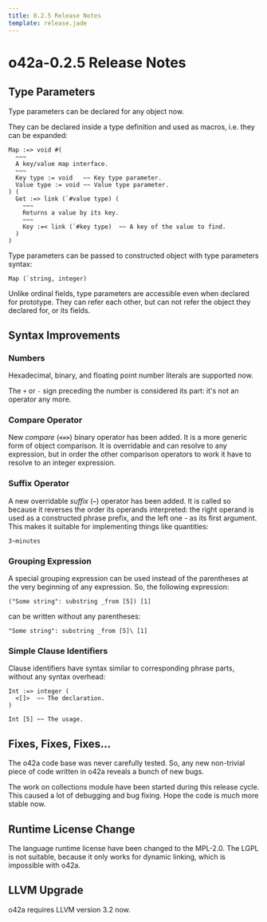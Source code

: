 ```yaml
---
title: 0.2.5 Release Notes
template: release.jade
---
```


o42a-0.2.5 Release Notes
========================

Type Parameters
---------------

Type parameters can be declared for any object now.

They can be declared inside a type definition and used as macros, i.e. they can
be expanded:
```
Map :=> void #( 
  ~~~
  A key/value map interface.
  ~~~
  Key type := void   ~~ Key type parameter.
  Value type := void ~~ Value type parameter.
) (
  Get :=> link (`#value type) (
    ~~~
    Returns a value by its key.
    ~~~
    Key :=< link (`#key type)  ~~ A key of the value to find.
  )
)
```

Type parameters can be passed to constructed object with type parameters syntax:
```
Map (`string, integer)
```

Unlike ordinal fields, type parameters are accessible even when declared for
prototype. They can refer each other, but can not refer the object they declared
for, or its fields.


Syntax Improvements
-------------------

### Numbers ###

Hexadecimal, binary, and floating point number literals are supported now.

The `+` or `-` sign preceding the number is considered its part: it's not an
operator any more.


### Compare Operator ###

New _compare_ (**`<=>`**) binary operator has been added. It is a more generic
form of object comparison. It is overridable and can resolve to any expression,
but in order the other comparison operators to work it have to resolve to an
integer expression.


### Suffix Operator ###

A new overridable _suffix_ (**`~`**) operator has been added. It is called so
because it reverses the order its operands interpreted: the right operand is
used as a constructed phrase prefix, and the left one - as its first argument.
This makes it suitable for implementing things like quantities:
```
3~minutes
```

### Grouping Expression ###

A special grouping expression can be used instead of the parentheses at the very
beginning of any expression. So, the following expression:
```
("Some string": substring _from [5]) [1]
```

can be written without any parentheses:
```
"Some string": substring _from [5]\ [1]
```


### Simple Clause Identifiers ###

Clause identifiers have syntax similar to corresponding phrase parts, without
any syntax overhead:
```
Int :=> integer (
  <[]>  ~~ The declaration.
)

Int [5] ~~ The usage.
```

Fixes, Fixes, Fixes...
----------------------

The o42a code base was never carefully tested. So, any new non-trivial piece of
code written in o42a reveals a bunch of new bugs.

The work on collections module have been started during this release cycle. This
caused a lot of debugging and bug fixing. Hope the code is much more stable now.


Runtime License Change
----------------------

The language runtime license have been changed to the MPL-2.0. The LGPL is not
suitable, because it only works for dynamic linking, which is impossible with
o42a.


LLVM Upgrade
------------

o42a requires LLVM version 3.2 now.
